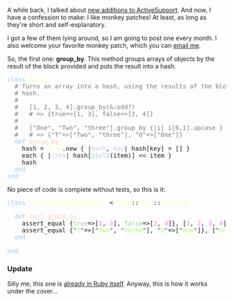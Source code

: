 A while back, I talked about [new additions to ActiveSupport](/3-times-activesupport-3). And now, I have a confession to make: I like monkey patches! At least, as long as they're short and self-explanatory.

I got a few of them lying around, so I am going to post one every month. I also welcome your favorite monkey patch, which you can [email me](mailto:monkey@iain.nl).

So, the first one: **group_by**. This method groups arrays of objects by the result of the block provided and puts the result into a hash.
<pre class="ir_black"><font color="#96cbfe">class</font>&nbsp;<font color="#ffffb6">Array</font>
&nbsp;&nbsp;<font color="#7c7c7c"># Turns an array into a hash, using the results of the block as keys for the</font>
&nbsp;&nbsp;<font color="#7c7c7c"># hash.</font>
&nbsp;&nbsp;<font color="#7c7c7c">#</font>
&nbsp;&nbsp;<font color="#7c7c7c">#&nbsp;&nbsp; [1, 2, 3, 4].group_by(&amp;:odd?)</font>
&nbsp;&nbsp;<font color="#7c7c7c">#&nbsp;&nbsp; # =&gt; {true=&gt;[1, 3], false=&gt;[2, 4]}</font>
&nbsp;&nbsp;<font color="#7c7c7c">#</font>
&nbsp;&nbsp;<font color="#7c7c7c">#&nbsp;&nbsp; [&quot;One&quot;, &quot;Two&quot;, &quot;three&quot;].group_by {|i| i[0,1].upcase }</font>
&nbsp;&nbsp;<font color="#7c7c7c">#&nbsp;&nbsp; # =&gt; {&quot;T&quot;=&gt;[&quot;Two&quot;, &quot;three&quot;], &quot;O&quot;=&gt;[&quot;One&quot;]}</font>
&nbsp;&nbsp;<font color="#96cbfe">def</font>&nbsp;<font color="#ffd2a7">group_by</font>
&nbsp;&nbsp;&nbsp;&nbsp;hash = <font color="#ffffb6">Hash</font>.new { |<font color="#c6c5fe">hash</font>, <font color="#c6c5fe">key</font>|&nbsp;hash[key] = []&nbsp;}
&nbsp;&nbsp;&nbsp;&nbsp;each { |<font color="#c6c5fe">item</font>|&nbsp;hash[<font color="#96cbfe">yield</font>(item)] &lt;&lt; item }
&nbsp;&nbsp;&nbsp;&nbsp;hash
&nbsp;&nbsp;<font color="#96cbfe">end</font>
<font color="#96cbfe">end</font></pre>

No piece of code is complete without tests, so this is it:

<pre class="ir_black"><font color="#96cbfe">class</font>&nbsp;<font color="#ffffb6">ArrayExtGroupingTests</font>&nbsp;&lt; <font color="#ffffb6">Test</font>::<font color="#ffffb6">Unit</font>::<font color="#ffffb6">TestCase</font>

&nbsp;&nbsp;<font color="#96cbfe">def</font>&nbsp;<font color="#ffd2a7">test_group_by</font>
&nbsp;&nbsp;&nbsp;&nbsp;assert_equal {<font color="#99cc99">true</font>=&gt;[<font color="#ff73fd">1</font>, <font color="#ff73fd">3</font>], <font color="#99cc99">false</font>=&gt;[<font color="#ff73fd">2</font>, <font color="#ff73fd">4</font>]}, [<font color="#ff73fd">1</font>, <font color="#ff73fd">2</font>, <font color="#ff73fd">3</font>, <font color="#ff73fd">4</font>].group_by(&amp;<font color="#99cc99">:odd?</font>)
&nbsp;&nbsp;&nbsp;&nbsp;assert_equal {<font color="#336633">&quot;</font><font color="#a8ff60">T</font><font color="#336633">&quot;</font>=&gt;[<font color="#336633">&quot;</font><font color="#a8ff60">Two</font><font color="#336633">&quot;</font>, <font color="#336633">&quot;</font><font color="#a8ff60">three</font><font color="#336633">&quot;</font>], <font color="#336633">&quot;</font><font color="#a8ff60">O</font><font color="#336633">&quot;</font>=&gt;[<font color="#336633">&quot;</font><font color="#a8ff60">One</font><font color="#336633">&quot;</font>]}, [<font color="#336633">&quot;</font><font color="#a8ff60">One</font><font color="#336633">&quot;</font>, <font color="#336633">&quot;</font><font color="#a8ff60">Two</font><font color="#336633">&quot;</font>, <font color="#336633">&quot;</font><font color="#a8ff60">three</font><font color="#336633">&quot;</font>].group_by {|<font color="#c6c5fe">i</font>|&nbsp;i[<font color="#ff73fd">0</font>,<font color="#ff73fd">1</font>].upcase }
&nbsp;&nbsp;<font color="#96cbfe">end</font>

<font color="#96cbfe">end</font></pre>

### Update

Silly me, this one is [already in Ruby itself](http://apidock.com/ruby/Enumerable/group_by). Anyway, this is how it works under the cover...
